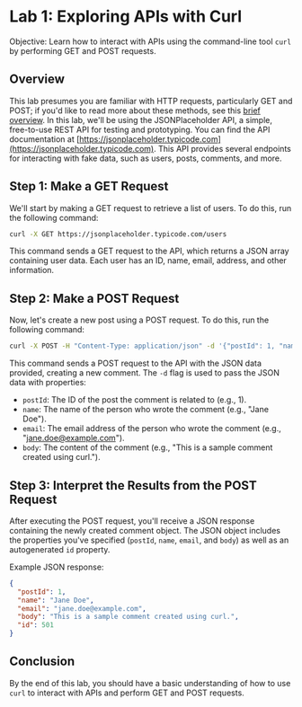 # Lab 1: Exploring APIs with Curl

Objective: Learn how to interact with APIs using the command-line tool `curl` by performing GET and POST requests.

## Overview

This lab presumes you are familiar with HTTP requests, particularly GET and
POST; if you'd like to read more about these methods, see this [brief
overview](./http-methods).
In this lab, we'll be using the JSONPlaceholder API, a simple, free-to-use REST API for testing and prototyping. You can find the API documentation at [https://jsonplaceholder.typicode.com](https://jsonplaceholder.typicode.com). This API provides several endpoints for interacting with fake data, such as users, posts, comments, and more.

## Step 1: Make a GET Request

We'll start by making a GET request to retrieve a list of users. To do this, run the following command:

```bash
curl -X GET https://jsonplaceholder.typicode.com/users
```

This command sends a GET request to the API, which returns a JSON array containing user data. Each user has an ID, name, email, address, and other information.

## Step 2: Make a POST Request

Now, let's create a new post using a POST request. To do this, run the following command:

```bash
curl -X POST -H "Content-Type: application/json" -d '{"postId": 1, "name": "Jane Doe", "email": "jane.doe@example.com", "body": "This is a sample comment created using curl."}' https://jsonplaceholder.typicode.com/comments
```


This command sends a POST request to the API with the JSON data provided, creating a new comment. The `-d` flag is used to pass the JSON data with properties:

- `postId`: The ID of the post the comment is related to (e.g., 1).
- `name`: The name of the person who wrote the comment (e.g., "Jane Doe").
- `email`: The email address of the person who wrote the comment (e.g., "jane.doe@example.com").
- `body`: The content of the comment (e.g., "This is a sample comment created using curl.").

## Step 3: Interpret the Results from the POST Request

After executing the POST request, you'll receive a JSON response containing the newly created comment object. The JSON object includes the properties you've specified (`postId`, `name`, `email`, and `body`) as well as an autogenerated `id` property.

Example JSON response:

```json
{
  "postId": 1,
  "name": "Jane Doe",
  "email": "jane.doe@example.com",
  "body": "This is a sample comment created using curl.",
  "id": 501
}
```

## Conclusion

By the end of this lab, you should have a basic understanding of how to use `curl` to interact with APIs and perform GET and POST requests.
